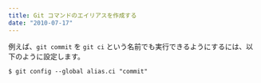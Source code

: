 ```yaml
---
title: Git コマンドのエイリアスを作成する
date: "2010-07-17"
---
```


例えば、`git commit` を `git ci` という名前でも実行できるようにするには、以下のように設定します。

~~~
$ git config --global alias.ci "commit"
~~~

